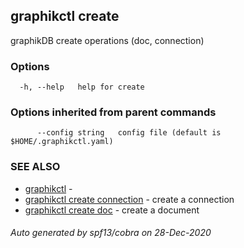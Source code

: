 ## graphikctl create

graphikDB create operations (doc, connection)

### Options

```
  -h, --help   help for create
```

### Options inherited from parent commands

```
      --config string   config file (default is $HOME/.graphikctl.yaml)
```

### SEE ALSO

* [graphikctl](graphikctl.md)	 - 
* [graphikctl create connection](graphikctl_create_connection.md)	 - create a connection
* [graphikctl create doc](graphikctl_create_doc.md)	 - create a document

###### Auto generated by spf13/cobra on 28-Dec-2020
